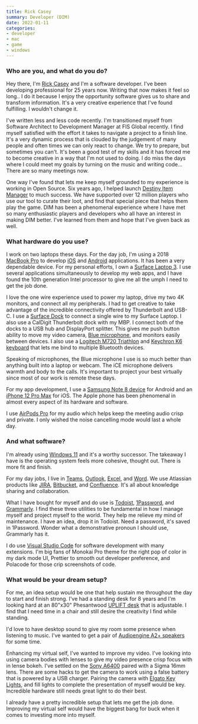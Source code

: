 ```yaml
---
title: Rick Casey
summary: Developer (DIM)
date: 2022-01-11
categories:
- developer
- mac
- game
- windows
---
```


### Who are you, and what do you do?

Hey there, I'm [Rick Casey](https://twitter.com/RickCasey "Rick's Twitter account.") and I'm a software developer. I've been developing professional for 25 years now. Writing that now makes it feel so long.. I do it because I enjoy the opportunity software gives us to share and transform information. It's a very creative experience that I've found fulfilling. I wouldn't change it.

I've written less and less code recently. I'm transitioned myself from Software Architect to Development Manager at FIS Global recently. I find myself satisfied with the effort it takes to navigate a project to a finish line. It's a very dynamic process that is clouded by the judgement of many people and often times we can only react to change. We try to prepare, but sometimes you can't. It's been a good test of my skills and it has forced me to become creative in a way that I'm not used to doing. I do miss the days where I could meet my goals by turning on the music and writing code... There are so many meetings now.

One way I've found that lets me keep myself grounded to my experience is working in Open Source. Six years ago, I helped launch [Destiny Item Manager][dim] to much success. We have supported over 12 million players who use our tool to curate their loot, and find that special piece that helps them play the game. DIM has been a phenomenal experience where I have met so many enthusiastic players and developers who all have an interest in making DIM better. I've learned from them and hope that I've given back as well.

### What hardware do you use?

I work on two laptops these days. For the day job, I'm using a 2018 [MacBook Pro][macbook-pro] to develop [iOS][] and [Android][] applications. It has been a very dependable device. For my personal efforts, I own a [Surface Laptop 3][surface-laptop-3]. I use several applications simultaneously to develop my web apps, and I have found the 10th generation Intel processor to give me all the umph I need to get the job done.

I love the one wire experience used to power my laptop, drive my two 4K monitors, and connect all my peripherals. I had to get creative to take advantage of the incredible connectivity offered by Thunderbolt and USB-C. I use a [Surface Dock][surface-dock] to connect a single wire to my Surface Laptop. I also use a CalDigit Thunderbolt dock with my MBP. I connect both of the docks to a USB hub and DisplayPort splitter. This gives me push button ability to move my video camera, [Blue microphone][snowball-ice], and monitors easily between devices. I also use a [Logitech M720 Triathlon][m720-triathlon] and [Keychron K6 keyboard][k6] that lets me bind to multiple Bluetooth devices.

Speaking of microphones, the Blue microphone I use is so much better than anything built into a laptop or webcam. The iCE microphone delivers warmth and body to the calls. It's important to project your best virtually since most of our work is remote these days.

For my app development, I use a [Samsung Note 8 device][galaxy-note-8] for Android and an [iPhone 12 Pro Max][iphone-12-pro-max] for iOS. The Apple phone has been phenomenal in almost every aspect of its hardware and software.

I use [AirPods Pro][airpods-pro] for my audio which helps keep the meeting audio crisp and private. I only wished the noise cancelling mode would last a whole day.

### And what software?

I'm already using [Windows 11][windows-11] and it's a worthy successor. The takeaway I have is the operating system feels more cohesive, thought out. There is more fit and finish.

For my day jobs, I live in [Teams][], [Outlook][], [Excel][], and [Word][]. We use Atlassian products like [JIRA][], [Bitbucket][], and [Confluence][]. It's all about knowledge sharing and collaboration.

What I have bought for myself and do use is [Todoist][], [1Password][], and [Grammarly][]. I find these three utilities to be fundamental in how I manage myself and project myself to the world. They help me relieve my mind of maintenance. I have an idea, drop it in Todoist. Need a password, it's saved in 1Password. Wonder what a demonstrative pronoun I should use, Grammarly has it. 

I do use [Visual Studio Code][visual-studio-code] for software development with many extensions. I'm big fans of Monokai Pro theme for the right pop of color in my dark mode UI, Prettier to smooth out developer preference, and Polacode for those crip screenshots of code.

### What would be your dream setup?

For me, an idea setup would be one that help sustain me throughout the day to start and finish strong. I've had a standing desk for 8 years and I'm looking hard at an 80"x30" Phesantwood [UPLIFT desk][uplift] that is adjustable. I find that I need time in a chair and still desire the creativity I find while standing.

I'd love to have desktop sound to give my room some presence when listening to music. I've wanted to get a pair of [Audioengine A2+ speakers][a2-plus] for some time.

Enhancing my virtual self, I've wanted to improve my video. I've looking into using camera bodies with lenses to give my video presence crisp focus with in lense bokeh. I've settled on the [Sony A6400][a6400] paired with a Sigma 16mm lens. There are some hacks to get the camera to work using a false battery that is powered by a USB charger. Pairing the camera with [Elgato Key Lights][key-light], and fill lights to complete the presentation of myself would be key. Incredible hardware still needs great light to do their best. 

I already have a pretty incredible setup that lets me get the job done. Improving my virtual self would have the biggest bang for buck when it comes to investing more into myself.

[1password]: https://1password.com "Password management software for Mac OS X."
[a2-plus]: http://web.archive.org/web/20230725062210/https://audioengine.com/shop/factory-refurbished/a2-powered-speakers-refurbished/ "Desktop speakers."
[a6400]: https://electronics.sony.com/imaging/interchangeable-lens-cameras/aps-c/p/ilce6400-b "A 24.2 megapixel mirrorless camera."
[airpods-pro]: https://www.apple.com/airpods-pro/ "In-ear headphones."
[android]: https://developers.google.com/android/?csw=1 "A mobile phone platform."
[bitbucket]: https://bitbucket.org/ "A source code hosting service."
[confluence]: https://www.atlassian.com/software/confluence "Collaborative wiki software."
[dim]: https://destinyitemmanager.com/ "A tool for managing gear within Destiny 2."
[excel]: https://www.microsoft.com/en-us/microsoft-365/excel "A spreadsheet application."
[galaxy-note-8]: https://en.wikipedia.org/wiki/Samsung_Galaxy_Note_8 "A 6.3 inch Android phone."
[grammarly]: http://web.archive.org/web/20221227052606/https://www.grammarly.com/ "A writing and grammar service."
[ios]: https://www.apple.com/ios/ "A mobile operating system."
[iphone-12-pro-max]: https://en.wikipedia.org/wiki/IPhone_12_Pro "A 6.7 inch iOS phone."
[jira]: https://www.atlassian.com/software/jira "Issue/project tracking software."
[k6]: https://www.keychron.com/products/keychron-k6-wireless-mechanical-keyboard "A wireless mechanical keyboard."
[key-light]: https://www.elgato.com/us/en/p/key-light "A light."
[m720-triathlon]: http://web.archive.org/web/20200717024534/https://www.logitech.com/en-us/product/m720-triathlon.html?crid=7 "A wireless multi-device mouse."
[macbook-pro]: https://www.apple.com/macbook-pro/ "A laptop."
[outlook]: https://www.microsoft.com/en-us/microsoft-365/outlook/outlook-for-business "An email, calendar and contact software suite."
[snowball-ice]: https://www.logitechg.com/en-us/products/streaming-gear/snowball-ice-usb-microphone.988-000067.html "A USB microphone."
[surface-dock]: https://www.microsoft.com/en-us/p/surface-dock/8qrh2npz0s0p?activetab=pivot%3aoverviewtab "A docking station for Surface computers."
[surface-laptop-3]: https://en.wikipedia.org/wiki/Surface_Laptop_3 "A PC laptop."
[teams]: https://www.microsoft.com/en-us/microsoft-teams/group-chat-software "A team collaboration service."
[todoist]: https://todoist.com/ "A to-do service."
[uplift]: https://www.upliftdesk.com/ "A standing desk."
[visual-studio-code]: https://code.visualstudio.com/ "A development IDE."
[windows-11]: https://en.wikipedia.org/wiki/Windows_11 "An operating system."
[word]: https://www.microsoft.com/en-us/microsoft-365/word "A document editor."
